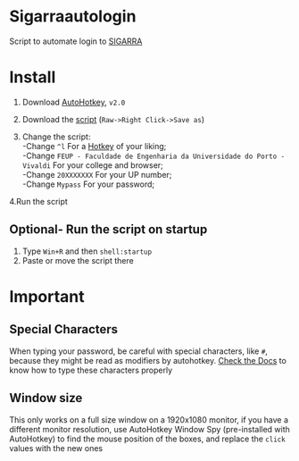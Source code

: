 # Sigarraautologin

Script to automate login to [SIGARRA](https://sigarra.up.pt/up/pt/web_page.inicial)

# Install

1. Download [AutoHotkey](https://www.autohotkey.com), `v2.0`

2. Download the [script](https://github.com/FFGamer04/Sigarraautologin/blob/main/Sigarraautologin.ahk) (`Raw->Right Click->Save as`)

3. Change the script:<br>
  -Change `^l` For a [Hotkey](https://www.autohotkey.com/docs/v2/Hotkeys.htm#Intro) of your liking;<br>
  -Change `FEUP - Faculdade de Engenharia da Universidade do Porto - Vivaldi` For your college and browser;<br>
  -Change `20XXXXXXX` For your UP number;<br>
  -Change `Mypass` For your password;<br>

4.Run the script

## Optional- Run the script on startup

1. Type `Win+R` and then `shell:startup`
2. Paste or move the script there

# Important

## Special Characters

When typing your password, be careful with special characters, like `#`, because they might be read as modifiers by autohotkey. [Check the Docs](https://www.autohotkey.com/docs/v2/lib/Send.htm#keynames) to know how to type these characters properly

## Window size

This only works on a full size window on a 1920x1080 monitor, if you have a different monitor resolution, use AutoHotkey Window Spy (pre-installed with AutoHotkey) to find the mouse position of the boxes, and replace the `click` values with the new ones
